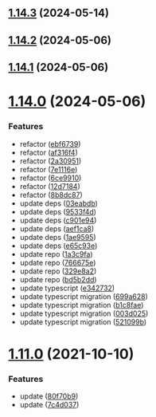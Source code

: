## [1.14.3](https://github.com/msobiecki/algorithm/compare/v1.14.2...v1.14.3) (2024-05-14)



## [1.14.2](https://github.com/msobiecki/algorithm/compare/v1.14.1...v1.14.2) (2024-05-06)



## [1.14.1](https://github.com/msobiecki/algorithm/compare/v1.14.0...v1.14.1) (2024-05-06)



# [1.14.0](https://github.com/msobiecki/algorithm/compare/v1.11.0...v1.14.0) (2024-05-06)


### Features

* refactor ([ebf6739](https://github.com/msobiecki/algorithm/commit/ebf6739ecb974a1eddfd514cbb5d886fde53b45b))
* refactor ([af316f4](https://github.com/msobiecki/algorithm/commit/af316f4f91c4de67e69fef001b7a771b896beadd))
* refactor ([2a30951](https://github.com/msobiecki/algorithm/commit/2a309512df5cf86330ba97146923812709b74684))
* refactor ([7e1116e](https://github.com/msobiecki/algorithm/commit/7e1116ef60bdc633f907b80190c68c01f314b58f))
* refactor ([6ce9910](https://github.com/msobiecki/algorithm/commit/6ce991079eda5e353be94423c6459e5ae25c9366))
* refactor ([12d7184](https://github.com/msobiecki/algorithm/commit/12d7184573468b7d8183ab2457de332865bce632))
* refactor ([8b8dc87](https://github.com/msobiecki/algorithm/commit/8b8dc87ea13dbbbdb98487fb2358bb3645c5c457))
* update deps ([03eabdb](https://github.com/msobiecki/algorithm/commit/03eabdbd28f1cf688aea0ac74d42a31f17b03721))
* update deps ([9533f4d](https://github.com/msobiecki/algorithm/commit/9533f4dae92bd00d3eb5059a3d64a85aff0d3bf4))
* update deps ([c901e94](https://github.com/msobiecki/algorithm/commit/c901e94d8b093a39af83d6a124c7d78bf440f8f9))
* update deps ([aef1ca8](https://github.com/msobiecki/algorithm/commit/aef1ca8b8543968066ad6d1319d1658ab7450e06))
* update deps ([1ae9595](https://github.com/msobiecki/algorithm/commit/1ae959502fc12cb497ad527124169334bc306a36))
* update deps ([e65c93e](https://github.com/msobiecki/algorithm/commit/e65c93e60020fabbb76a3d029f6610ab3192fba0))
* update repo ([1a3c9fa](https://github.com/msobiecki/algorithm/commit/1a3c9faa123c680bc6ea11fa89fb20fd176f076d))
* update repo ([766675e](https://github.com/msobiecki/algorithm/commit/766675e28ed7f580c9ba18313c1fa89ce395d64c))
* update repo ([329e8a2](https://github.com/msobiecki/algorithm/commit/329e8a20e2b8785303e57907f01e34bd0afe1f62))
* update repo ([bd5b2dd](https://github.com/msobiecki/algorithm/commit/bd5b2dd286c5a33ea4d8f7b201da8bad2fad7bce))
* update typescript ([e342732](https://github.com/msobiecki/algorithm/commit/e3427327257ba769ae45b050a1c9cd025b2fbf96))
* update typescript migration ([699a628](https://github.com/msobiecki/algorithm/commit/699a6283d14e7daa3c1dd925fdd39358417c4dc3))
* update typescript migration ([b1c8fae](https://github.com/msobiecki/algorithm/commit/b1c8faed7e03097f8a0b4afda54583b675d926a5))
* update typescript migration ([003d025](https://github.com/msobiecki/algorithm/commit/003d02520020731a157098f82f46e4457654e3fa))
* update typescript migration ([521099b](https://github.com/msobiecki/algorithm/commit/521099be50f5c2d666c02bdbbe336bcf1e9c43ea))



# [1.11.0](https://github.com/msobiecki/algorithm/compare/v1.10.0...v1.11.0) (2021-10-10)


### Features

* update ([80f70b9](https://github.com/msobiecki/algorithm/commit/80f70b907819c552119ecf49787301bfd46ebef6))
* update ([7c4d037](https://github.com/msobiecki/algorithm/commit/7c4d037d7e1c5329a4b45202f095c8097c8d4366))



